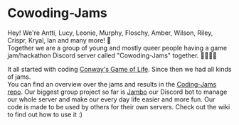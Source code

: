 # Cowoding-Jams
Hey! We're Antti, Lucy, Leonie, Murphy, Floschy, Amber, Wilson, Riley, Crispr, Kryal, Ian and many more! 🪺   
Together we are a group of young and mostly queer people having a game jam/hackathon Discord server called "Cowoding-Jams" together. 🌈🏳‍⚧🌿  

It all started with coding [Conway's Game of Life](https://en.wikipedia.org/wiki/Conway%27s_Game_of_Life). Since then we had all kinds of jams.  
You can find an overview over the jams and results in the [Coding-Jams repo](https://github.com/Cowoding-Jams/Coding-Jams).
Our biggest group project so far is [Jambo](https://github.com/Cowoding-Jams/Jambo) our Discord bot to manage our whole server and make our every day life easier and more fun. Our code is made to be used by others for their own servers. Check out the wiki to find out how to use it :) 
